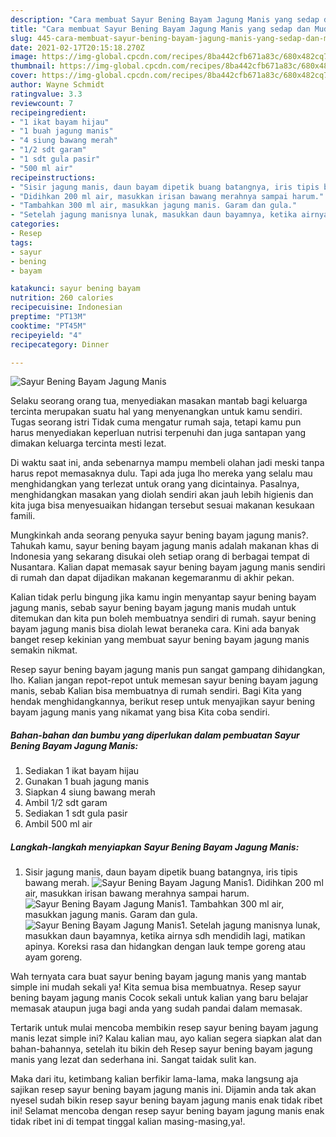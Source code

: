 ```yaml
---
description: "Cara membuat Sayur Bening Bayam Jagung Manis yang sedap dan Mudah Dibuat"
title: "Cara membuat Sayur Bening Bayam Jagung Manis yang sedap dan Mudah Dibuat"
slug: 445-cara-membuat-sayur-bening-bayam-jagung-manis-yang-sedap-dan-mudah-dibuat
date: 2021-02-17T20:15:18.270Z
image: https://img-global.cpcdn.com/recipes/8ba442cfb671a83c/680x482cq70/sayur-bening-bayam-jagung-manis-foto-resep-utama.jpg
thumbnail: https://img-global.cpcdn.com/recipes/8ba442cfb671a83c/680x482cq70/sayur-bening-bayam-jagung-manis-foto-resep-utama.jpg
cover: https://img-global.cpcdn.com/recipes/8ba442cfb671a83c/680x482cq70/sayur-bening-bayam-jagung-manis-foto-resep-utama.jpg
author: Wayne Schmidt
ratingvalue: 3.3
reviewcount: 7
recipeingredient:
- "1 ikat bayam hijau"
- "1 buah jagung manis"
- "4 siung bawang merah"
- "1/2 sdt garam"
- "1 sdt gula pasir"
- "500 ml air"
recipeinstructions:
- "Sisir jagung manis, daun bayam dipetik buang batangnya, iris tipis bawang merah."
- "Didihkan 200 ml air, masukkan irisan bawang merahnya sampai harum."
- "Tambahkan 300 ml air, masukkan jagung manis. Garam dan gula."
- "Setelah jagung manisnya lunak, masukkan daun bayamnya, ketika airnya sdh mendidih lagi, matikan apinya. Koreksi rasa dan hidangkan dengan lauk tempe goreng atau ayam goreng."
categories:
- Resep
tags:
- sayur
- bening
- bayam

katakunci: sayur bening bayam 
nutrition: 260 calories
recipecuisine: Indonesian
preptime: "PT13M"
cooktime: "PT45M"
recipeyield: "4"
recipecategory: Dinner

---
```



![Sayur Bening Bayam Jagung Manis](https://img-global.cpcdn.com/recipes/8ba442cfb671a83c/680x482cq70/sayur-bening-bayam-jagung-manis-foto-resep-utama.jpg)

Selaku seorang orang tua, menyediakan masakan mantab bagi keluarga tercinta merupakan suatu hal yang menyenangkan untuk kamu sendiri. Tugas seorang istri Tidak cuma mengatur rumah saja, tetapi kamu pun harus menyediakan keperluan nutrisi terpenuhi dan juga santapan yang dimakan keluarga tercinta mesti lezat.

Di waktu  saat ini, anda sebenarnya mampu membeli olahan jadi meski tanpa harus repot memasaknya dulu. Tapi ada juga lho mereka yang selalu mau menghidangkan yang terlezat untuk orang yang dicintainya. Pasalnya, menghidangkan masakan yang diolah sendiri akan jauh lebih higienis dan kita juga bisa menyesuaikan hidangan tersebut sesuai makanan kesukaan famili. 



Mungkinkah anda seorang penyuka sayur bening bayam jagung manis?. Tahukah kamu, sayur bening bayam jagung manis adalah makanan khas di Indonesia yang sekarang disukai oleh setiap orang di berbagai tempat di Nusantara. Kalian dapat memasak sayur bening bayam jagung manis sendiri di rumah dan dapat dijadikan makanan kegemaranmu di akhir pekan.

Kalian tidak perlu bingung jika kamu ingin menyantap sayur bening bayam jagung manis, sebab sayur bening bayam jagung manis mudah untuk ditemukan dan kita pun boleh membuatnya sendiri di rumah. sayur bening bayam jagung manis bisa diolah lewat beraneka cara. Kini ada banyak banget resep kekinian yang membuat sayur bening bayam jagung manis semakin nikmat.

Resep sayur bening bayam jagung manis pun sangat gampang dihidangkan, lho. Kalian jangan repot-repot untuk memesan sayur bening bayam jagung manis, sebab Kalian bisa membuatnya di rumah sendiri. Bagi Kita yang hendak menghidangkannya, berikut resep untuk menyajikan sayur bening bayam jagung manis yang nikamat yang bisa Kita coba sendiri.

<!--inarticleads1-->

##### Bahan-bahan dan bumbu yang diperlukan dalam pembuatan Sayur Bening Bayam Jagung Manis:

1. Sediakan 1 ikat bayam hijau
1. Gunakan 1 buah jagung manis
1. Siapkan 4 siung bawang merah
1. Ambil 1/2 sdt garam
1. Sediakan 1 sdt gula pasir
1. Ambil 500 ml air




<!--inarticleads2-->

##### Langkah-langkah menyiapkan Sayur Bening Bayam Jagung Manis:

1. Sisir jagung manis, daun bayam dipetik buang batangnya, iris tipis bawang merah.
<img src="https://img-global.cpcdn.com/steps/0b574a51459e47fb/160x128cq70/sayur-bening-bayam-jagung-manis-langkah-memasak-1-foto.jpg" alt="Sayur Bening Bayam Jagung Manis">1. Didihkan 200 ml air, masukkan irisan bawang merahnya sampai harum.
<img src="https://img-global.cpcdn.com/steps/44837a8ef749a5b0/160x128cq70/sayur-bening-bayam-jagung-manis-langkah-memasak-2-foto.jpg" alt="Sayur Bening Bayam Jagung Manis">1. Tambahkan 300 ml air, masukkan jagung manis. Garam dan gula.
<img src="https://img-global.cpcdn.com/steps/1a1846f49d738983/160x128cq70/sayur-bening-bayam-jagung-manis-langkah-memasak-3-foto.jpg" alt="Sayur Bening Bayam Jagung Manis">1. Setelah jagung manisnya lunak, masukkan daun bayamnya, ketika airnya sdh mendidih lagi, matikan apinya. Koreksi rasa dan hidangkan dengan lauk tempe goreng atau ayam goreng.




Wah ternyata cara buat sayur bening bayam jagung manis yang mantab simple ini mudah sekali ya! Kita semua bisa membuatnya. Resep sayur bening bayam jagung manis Cocok sekali untuk kalian yang baru belajar memasak ataupun juga bagi anda yang sudah pandai dalam memasak.

Tertarik untuk mulai mencoba membikin resep sayur bening bayam jagung manis lezat simple ini? Kalau kalian mau, ayo kalian segera siapkan alat dan bahan-bahannya, setelah itu bikin deh Resep sayur bening bayam jagung manis yang lezat dan sederhana ini. Sangat taidak sulit kan. 

Maka dari itu, ketimbang kalian berfikir lama-lama, maka langsung aja sajikan resep sayur bening bayam jagung manis ini. Dijamin anda tak akan nyesel sudah bikin resep sayur bening bayam jagung manis enak tidak ribet ini! Selamat mencoba dengan resep sayur bening bayam jagung manis enak tidak ribet ini di tempat tinggal kalian masing-masing,ya!.


